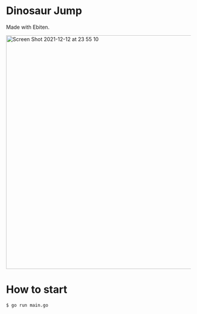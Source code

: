 # Dinosaur Jump
Made with Ebiten.

<img width="637" alt="Screen Shot 2021-12-12 at 23 55 10" src="https://user-images.githubusercontent.com/19848415/145717352-526ee3aa-c2ff-4fd4-8fe9-c4364324fdc2.png">

# How to start
```shell
$ go run main.go
```

